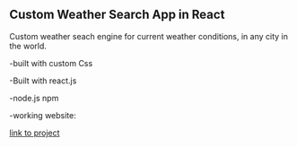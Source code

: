 ## Custom Weather Search App in React

Custom weather seach engine for current weather conditions, in any city in the world.

-built with custom Css

-Built with react.js

-node.js npm

-working website:

[link to project](https://lucasgriffindev.github.io/weather-app/)
